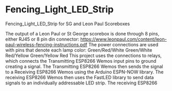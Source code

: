 # Fencing_Light_LED_Strip
Fencing_Light_LED_Strip for SG and Leon Paul Scoreboxes

The output of a Leon Paul or St George scorebox is done through 8 pins, either RJ45 or 8 pin din connector:
https://www.leonpaul.com/content/leon-paul-wireless-fencing-instructions.pdf
The power connections are used with pins that denote each lamp color: Green/Red/White Green/White Red/Yellow Green/Yellow Red
This project uses the connections to relays, which connects the Transmitting ESP8266 Wemos input pins to ground creating a signal. The Transmitting ESP8266 Wemos then sends the signal to a Receiving ESP8266 Wemos using the Arduino ESPN-NOW library. The receiving ESP8266 Wemos then uses the FastLED library to send data signals to an individually addressable LED strip.
The receiving ESP8266 
